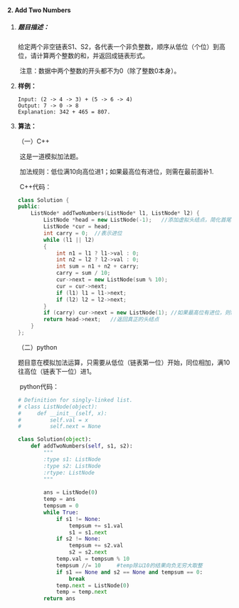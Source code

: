 #### 2. Add Two Numbers

[题目来源]: https://leetcode.com/problems/add-two-numbers/

1. ##### **题目描述：**

   ​	给定两个非空链表S1、S2，各代表一个非负整数，顺序从低位（个位）到高位，请计算两个整数的和，并返回成链表形式。

   ​	注意：数据中两个整数的开头都不为0（除了整数0本身）。

2. **样例：**

   ```
   Input: (2 -> 4 -> 3) + (5 -> 6 -> 4)
   Output: 7 -> 0 -> 8
   Explanation: 342 + 465 = 807.
   ```

3. **算法：**

   （一）C++

   ​	这是一道模拟加法题。

   ​	加法规则：低位满10向高位进1；如果最高位有进位，则需在最前面补1.

   ​	C++代码：

   ```c++
   class Solution {
   public:
       ListNode* addTwoNumbers(ListNode* l1, ListNode* l2) {
           ListNode *head = new ListNode(-1);   //添加虚拟头结点，简化首尾的处理
           ListNode *cur = head;
           int carry = 0;  //表示进位
           while (l1 || l2) 
           {
               int n1 = l1 ? l1->val : 0;
               int n2 = l2 ? l2->val : 0;
               int sum = n1 + n2 + carry;
               carry = sum / 10;
               cur->next = new ListNode(sum % 10);
               cur = cur->next;
               if (l1) l1 = l1->next;
               if (l2) l2 = l2->next;
           }
           if (carry) cur->next = new ListNode(1); //如果最高位有进位，则需在最前面补1.
           return head->next;   //返回真正的头结点
       }
   };
   ```

   （二）python

   ​	题目意在模拟加法运算，只需要从低位（链表第一位）开始，同位相加，满10往高位（链表下一位）进1。

   ​	python代码：

   ```python
   # Definition for singly-linked list.
   # class ListNode(object):
   #     def __init__(self, x):
   #         self.val = x
   #         self.next = None
   
   class Solution(object):
       def addTwoNumbers(self, s1, s2):
           """
           :type s1: ListNode
           :type s2: ListNode
           :rtype: ListNode
           """
           
           ans = ListNode(0)
           temp = ans
           tempsum = 0
           while True:
               if s1 != None:
                   tempsum += s1.val
                   s1 = s1.next
               if s2 != None:
                   tempsum += s2.val
                   s2 = s2.next
               temp.val = tempsum % 10
               tempsum //= 10     #temp除以10的结果向负无穷大取整
               if s1 == None and s2 == None and tempsum == 0:
                   break
               temp.next = ListNode(0)
               temp = temp.next
           return ans
   ```
